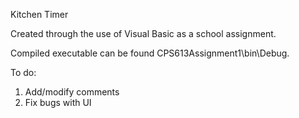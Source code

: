 Kitchen Timer

Created through the use of Visual Basic as a school assignment.

Compiled executable can be found CPS613Assignment1\bin\Debug.

To do:
1) Add/modify comments
2) Fix bugs with UI
